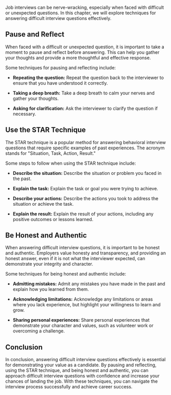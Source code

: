 
Job interviews can be nerve-wracking, especially when faced with difficult or unexpected questions. In this chapter, we will explore techniques for answering difficult interview questions effectively.

Pause and Reflect
-----------------

When faced with a difficult or unexpected question, it is important to take a moment to pause and reflect before answering. This can help you gather your thoughts and provide a more thoughtful and effective response.

Some techniques for pausing and reflecting include:

* **Repeating the question:** Repeat the question back to the interviewer to ensure that you have understood it correctly.

* **Taking a deep breath:** Take a deep breath to calm your nerves and gather your thoughts.

* **Asking for clarification:** Ask the interviewer to clarify the question if necessary.

Use the STAR Technique
----------------------

The STAR technique is a popular method for answering behavioral interview questions that require specific examples of past experiences. The acronym stands for "Situation, Task, Action, Result."

Some steps to follow when using the STAR technique include:

* **Describe the situation:** Describe the situation or problem you faced in the past.

* **Explain the task:** Explain the task or goal you were trying to achieve.

* **Describe your actions:** Describe the actions you took to address the situation or achieve the task.

* **Explain the result:** Explain the result of your actions, including any positive outcomes or lessons learned.

Be Honest and Authentic
-----------------------

When answering difficult interview questions, it is important to be honest and authentic. Employers value honesty and transparency, and providing an honest answer, even if it is not what the interviewer expected, can demonstrate your integrity and character.

Some techniques for being honest and authentic include:

* **Admitting mistakes:** Admit any mistakes you have made in the past and explain how you learned from them.

* **Acknowledging limitations:** Acknowledge any limitations or areas where you lack experience, but highlight your willingness to learn and grow.

* **Sharing personal experiences:** Share personal experiences that demonstrate your character and values, such as volunteer work or overcoming a challenge.

Conclusion
----------

In conclusion, answering difficult interview questions effectively is essential for demonstrating your value as a candidate. By pausing and reflecting, using the STAR technique, and being honest and authentic, you can approach difficult interview questions with confidence and increase your chances of landing the job. With these techniques, you can navigate the interview process successfully and achieve career success.
